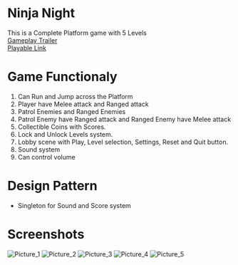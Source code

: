 # Ninja Night
This is a Complete Platform game with 5 Levels <br/>
[Gameplay Trailer](https://drive.google.com/file/d/16gG5wbnvkwQBVlUcPLpigyfKsgFDq-Y8/view?usp=share_link) <br/>
[Playable Link](https://kishore-karic.itch.io/ninja-night) <br/>

# Game Functionaly
1. Can Run and Jump across the Platform
2. Player have Melee attack and Ranged attack
3. Patrol Enemies and Ranged Enemies
4. Patrol Enemy have Ranged attack and Ranged Enemy have Melee attack
5. Collectible Coins with Scores.
6. Lock and Unlock Levels system.
7. Lobby scene with Play, Level selection, Settings, Reset and Quit button.
8. Sound system
9. Can control volume

# Design Pattern
* Singleton for Sound and Score system

# Screenshots
![Picture_1](https://github.com/Kishore-Karic/2D-Platformer/assets/97879797/0d9a86dc-654e-4429-81df-be6ed43c79c8)
![Picture_2](https://github.com/Kishore-Karic/2D-Platformer/assets/97879797/aae1426a-e655-482a-aecf-b50f5d39c0ca)
![Picture_3](https://github.com/Kishore-Karic/2D-Platformer/assets/97879797/196f09a8-00bc-4217-9a8f-0e3654ba3c29)
![Picture_4](https://github.com/Kishore-Karic/2D-Platformer/assets/97879797/6d66f6e3-7fb6-4755-a1c2-486dcbb939a1)
![Picture_5](https://github.com/Kishore-Karic/2D-Platformer/assets/97879797/48c0807e-9e98-49ed-b7d5-6dbbf843fdc8)
